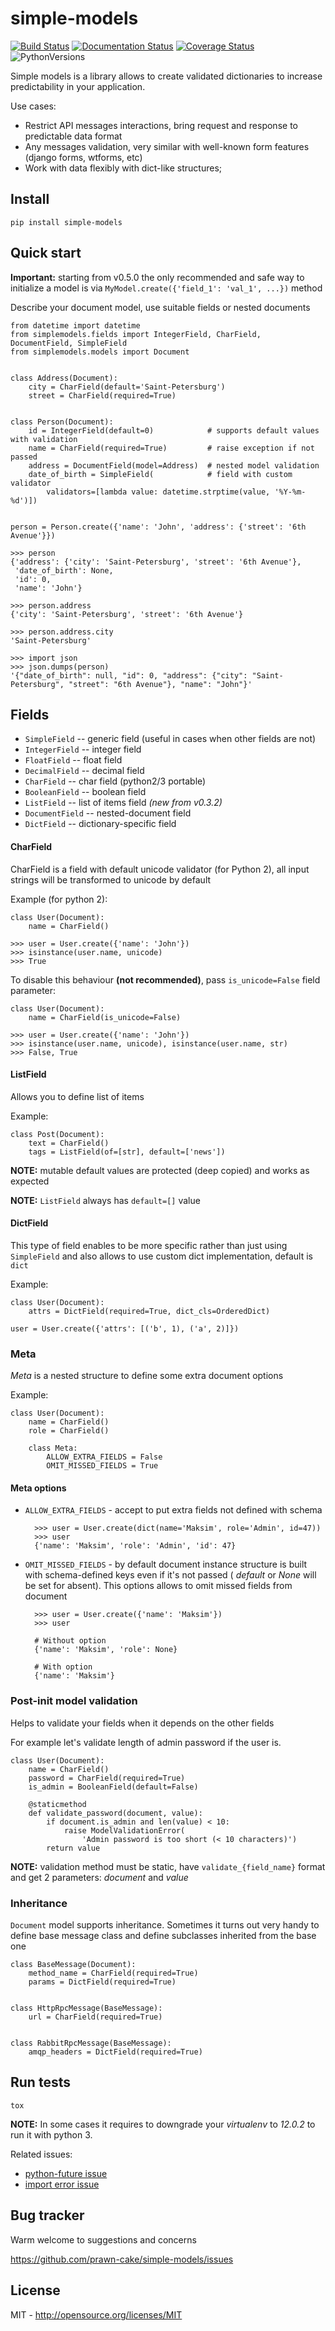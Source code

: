 # simple-models
[![Build Status](https://travis-ci.org/prawn-cake/simple-models.svg?branch=master)](https://travis-ci.org/prawn-cake/simple-models)
[![Documentation Status](https://readthedocs.org/projects/simple-models/badge/?version=latest)](https://readthedocs.org/projects/simple-models/?badge=latest)
[![Coverage Status](https://coveralls.io/repos/prawn-cake/simple-models/badge.svg?branch=master&service=github)](https://coveralls.io/github/prawn-cake/simple-models?branch=master)
![PythonVersions](https://www.dropbox.com/s/ck0nc28ttga2pw9/python-2.7_3.4-blue.svg?dl=1)

Simple models is a library allows to create validated dictionaries to increase predictability in your application.

Use cases:

* Restrict API messages interactions, bring request and response to predictable data format
* Any messages validation, very similar with well-known form features (django forms, wtforms, etc)
* Work with data flexibly with dict-like structures;


## Install

    pip install simple-models


## Quick start

**Important:** starting from v0.5.0 the only recommended and safe way to initialize a model is via `MyModel.create({'field_1': 'val_1', ...})` method 

Describe your document model, use suitable fields or nested documents 

    from datetime import datetime
    from simplemodels.fields import IntegerField, CharField, DocumentField, SimpleField
    from simplemodels.models import Document


    class Address(Document):
        city = CharField(default='Saint-Petersburg')
        street = CharField(required=True)


    class Person(Document):
        id = IntegerField(default=0)            # supports default values with validation
        name = CharField(required=True)         # raise exception if not passed
        address = DocumentField(model=Address)  # nested model validation
        date_of_birth = SimpleField(            # field with custom validator
            validators=[lambda value: datetime.strptime(value, '%Y-%m-%d')])


    person = Person.create({'name': 'John', 'address': {'street': '6th Avenue'}})
    
    >>> person
    {'address': {'city': 'Saint-Petersburg', 'street': '6th Avenue'},
     'date_of_birth': None,
     'id': 0,
     'name': 'John'}
    
    >>> person.address
    {'city': 'Saint-Petersburg', 'street': '6th Avenue'}

    >>> person.address.city
    'Saint-Petersburg'

    >>> import json
    >>> json.dumps(person)
    '{"date_of_birth": null, "id": 0, "address": {"city": "Saint-Petersburg", "street": "6th Avenue"}, "name": "John"}'


## Fields
* `SimpleField`     -- generic field (useful in cases when other fields are not)
* `IntegerField`    -- integer field
* `FloatField`      -- float field
* `DecimalField`    -- decimal field
* `CharField`       -- char field (python2/3 portable)
* `BooleanField`    -- boolean field
* `ListField`       -- list of items field *(new from v0.3.2)*
* `DocumentField`   -- nested-document field
* `DictField`       -- dictionary-specific field


#### CharField

CharField is a field with default unicode validator (for Python 2), all input strings will be transformed to unicode by default

Example (for python 2):

    class User(Document):
        name = CharField()
        
    >>> user = User.create({'name': 'John'})
    >>> isinstance(user.name, unicode)
    >>> True
    
To disable this behaviour **(not recommended)**, pass `is_unicode=False` field parameter:
    
    class User(Document):
        name = CharField(is_unicode=False)
    
    >>> user = User.create({'name': 'John'})
    >>> isinstance(user.name, unicode), isinstance(user.name, str) 
    >>> False, True

            
#### ListField

Allows you to define list of items

Example:

    class Post(Document):
        text = CharField()
        tags = ListField(of=[str], default=['news'])

**NOTE:** mutable default values are protected (deep copied) and works as expected 

**NOTE:** `ListField` always has `default=[]` value

#### DictField

This type of field enables to be more specific rather than just using `SimpleField` and also allows to use custom dict implementation, default is `dict` 

Example:

    class User(Document):
        attrs = DictField(required=True, dict_cls=OrderedDict)
        
    user = User.create({'attrs': [('b', 1), ('a', 2)]})


### Meta

*Meta* is a nested structure to define some extra document options

Example:

    class User(Document):
        name = CharField()
        role = CharField()

        class Meta:
            ALLOW_EXTRA_FIELDS = False
            OMIT_MISSED_FIELDS = True
            
#### Meta options

* `ALLOW_EXTRA_FIELDS` - accept to put extra fields not defined with schema
    
        >>> user = User.create(dict(name='Maksim', role='Admin', id=47))
        >>> user
        {'name': 'Maksim', 'role': 'Admin', 'id': 47}

* `OMIT_MISSED_FIELDS` - by default document instance structure is built with schema-defined keys even if it's not passed ( *default* or *None* will be set for absent).
    This options allows to omit missed fields from document
        
        >>> user = User.create({'name': 'Maksim'})
        >>> user
        
        # Without option
        {'name': 'Maksim', 'role': None}
        
        # With option
        {'name': 'Maksim'}


### Post-init model validation

Helps to validate your fields when it depends on the other fields

For example let's validate length of admin password if the user is.

    class User(Document):
        name = CharField()
        password = CharField(required=True)
        is_admin = BooleanField(default=False)

        @staticmethod
        def validate_password(document, value):
            if document.is_admin and len(value) < 10:
                raise ModelValidationError(
                    'Admin password is too short (< 10 characters)')
            return value
            
**NOTE:** validation method must be static, have `validate_{field_name}` format and get 2 parameters: *document* and *value*             


### Inheritance

`Document` model supports inheritance. 
Sometimes it turns out very handy to define base message class and define subclasses inherited from the base one

    class BaseMessage(Document):
        method_name = CharField(required=True)    
        params = DictField(required=True)
        
        
    class HttpRpcMessage(BaseMessage):
        url = CharField(required=True)
    
    
    class RabbitRpcMessage(BaseMessage):
        amqp_headers = DictField(required=True)
    
        

## Run tests

    tox

**NOTE:** In some cases it requires to downgrade your *virtualenv* to *12.0.2* to run it with python 3. 

Related issues: 

* [python-future issue](https://github.com/PythonCharmers/python-future/issues/148)
* [import error issue](http://stackoverflow.com/questions/32861935/passing-python3-to-virtualenvwrapper-throws-up-importerror)



## Bug tracker

Warm welcome to suggestions and concerns

https://github.com/prawn-cake/simple-models/issues


## License

MIT - http://opensource.org/licenses/MIT
